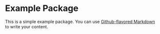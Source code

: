  # Example Package
 This is a simple example package. You can use
 [Github-flavored Markdown](https://127.0.0.1:8007) 
 to write your content.
